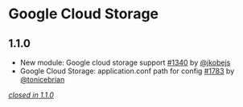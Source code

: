 # Google Cloud Storage

## 1.1.0

- New module: Google cloud storage support [#1340](https://github.com/akka/alpakka/issues/1340) by [@jkobejs](https://github.com/jkobejs)
- Google Cloud Storage: application.conf path for config [#1783](https://github.com/akka/alpakka/issues/1783) by [@tonicebrian](https://github.com/tonicebrian)

[*closed in 1.1.0*](https://github.com/akka/alpakka/issues?q=is%3Aclosed+milestone%3A1.1.0+label%3Ap%3Agoogle-cloud-storage)
